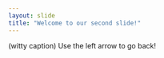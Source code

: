 ```yaml
---
layout: slide
title: "Welcome to our second slide!"
---
```

(witty caption)
Use the left arrow to go back!
